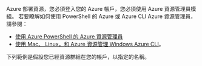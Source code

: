 
Azure 部署資源，您必須登入您的 Azure 帳戶，您必須使用 Azure 資源管理員模組。 若要瞭解如何使用 PowerShell 的 Azure 或 Azure CLI Azure 資源管理員，請參閱︰

- [使用 Azure PowerShell 的 Azure 資源管理員](../articles/powershell-azure-resource-manager.md)
- [使用 Mac、 Linux，和 Azure 資源管理 Windows Azure CLI](../articles/xplat-cli-azure-resource-manager.md)。

下列範例是假設您已經資源群組在您的帳戶，以指定的名稱。 
